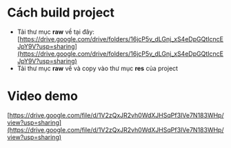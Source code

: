 # Cách build project
- Tải thư mục **raw** về tại đây: [https://drive.google.com/drive/folders/16jcP5v_dLGnj_xS4eDpGQtIcncEJpY9V?usp=sharing](https://drive.google.com/drive/folders/16jcP5v_dLGnj_xS4eDpGQtIcncEJpY9V?usp=sharing)
- Tải thư mục **raw** về và copy vào thư mục **res** của project

# Video demo
[https://drive.google.com/file/d/1V2zQxJR2vh0WdXJHSqPf3IVe7N183WHp/view?usp=sharing](https://drive.google.com/file/d/1V2zQxJR2vh0WdXJHSqPf3IVe7N183WHp/view?usp=sharing)
